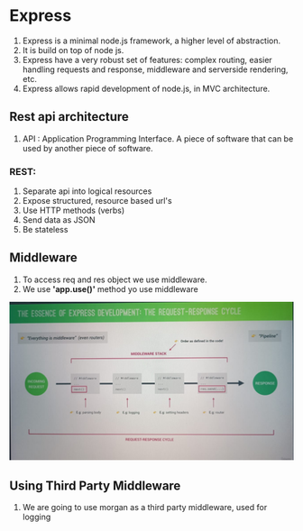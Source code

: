 # Express

1. Express is a minimal node.js framework, a higher level of abstraction.
2. It is build on top of node js.
3. Express have a very robust set of features: complex routing, easier handling requests and response, middleware and serverside rendering, etc.
4. Express allows rapid development of node.js, in MVC architecture.

## Rest api architecture

1. API : Application Programming Interface. A piece of software that can be used by another piece of software.

### REST:

1. Separate api into logical resources
2. Expose structured, resource based url's
3. Use HTTP methods (verbs)
4. Send data as JSON
5. Be stateless

## Middleware

1. To access req and res object we use middleware.
2. We use **'app.use()'** method yo use middleware

![Middleware req-res cycle](./Req-Res_Cycle.jpeg)

## Using Third Party Middleware

1. We are going to use morgan as a third party middleware, used for logging
